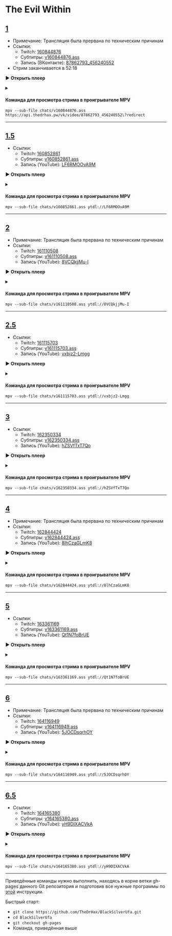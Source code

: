 <!-- jQuery -->
<script src="https://code.jquery.com/jquery-3.2.1.min.js"></script>
<!-- video.js -->
<link href="https://cdnjs.cloudflare.com/ajax/libs/video.js/6.3.3/video-js.css" rel="stylesheet">
<script src="https://cdnjs.cloudflare.com/ajax/libs/video.js/6.3.3/video.js"></script>
<!-- videojs-youtube -->
<script src="https://cdnjs.cloudflare.com/ajax/libs/videojs-youtube/2.4.1/Youtube.js"></script>
<!-- libjass -->
<link href="https://cdn.jsdelivr.net/npm/libjass@0.11.0/libjass.css" rel="stylesheet">
<script src="https://cdn.jsdelivr.net/npm/libjass@0.11.0/libjass.js"></script>
<!-- videojs-ass -->
<link href="https://cdn.jsdelivr.net/npm/videojs-ass@0.8.0/src/videojs.ass.css" rel="stylesheet">
<script src="https://cdn.jsdelivr.net/npm/videojs-ass@0.8.0/src/videojs.ass.js"></script>
<!-- videojs-resolution-switcher -->
<script src="https://cdn.jsdelivr.net/npm/videojs-resolution-switcher@0.4.2/lib/videojs-resolution-switcher.min.js"></script>

<style>
  .main-content {
    padding: 2rem;
    max-width: 72rem;
  }
</style>

# The Evil Within
 
<h2 id="160844876">
  <a id="0" href="#160844876">1</a>
</h2>

* Примечание: Трансляция была прервана по техническим причинам
* Ссылки:
  * Twitch: [160844876](https://www.twitch.tv/videos/160844876)
  * Субтитры: [v160844876.ass](../chats/v160844876.ass)
  * Запись (ВКонтакте): [87862793_456240552](https://vk.com/video87862793_456240552)
* Стрим заканчивается в  <a onclick="player0.currentTime(3138)">52:18</a> 


<a onclick="return openPlayer0()" id="button-0">**▶ Открыть плеер**</a>

<script>
  var player0;
  function openPlayer0() {
    player0 = videojs("player-0", {
      controls: true, nativeControlsForTouch: false,
      width: 640, height: 360, fluid: true,
      plugins: {
        ass: {
          src: ["../chats/v160844876.ass"],
          delay: -0.1,
        },
      },
      sources: [{
        "type": "video/mp4",
        "src": "https://api.thedrhax.pw/vk/video/87862793_456240552?redirect"
      }]
    });
    document.getElementById("spoiler-0").click();
    document.getElementById("button-0").remove();
      player0.duration = function() {
        return 3138; // the amount of seconds of video
      }
      player0.remainingTimeDisplay = function() {
        var a = Math.floor(this.duration()) - Math.floor(this.currentTime());
        if (a <= 0) this.pause();
        return a;
      }
    return false;
  }
</script>

<details>
  <summary id="spoiler-0"></summary>

  <div class="player-wrapper" style="margin-top: 32px">
    <video id="player-0" class="video-js vjs-default-skin vjs-big-play-centered" />
  </div>
</details>

<script>
if (window.location.hash) {
  var id = window.location.hash.replace('#', '');
  if (id == "0" || id == "160844876")
    openPlayer0();
}
</script> 

#### Команда для просмотра стрима в проигрывателе MPV

```
mpv --sub-file chats/v160844876.ass https://api.thedrhax.pw/vk/video/87862793_456240552\?redirect
```

---- 
 
<h2 id="160852861">
  <a id="1" href="#160852861">1.5</a>
</h2>

* Ссылки:
  * Twitch: [160852861](https://www.twitch.tv/videos/160852861)
  * Субтитры: [v160852861.ass](../chats/v160852861.ass)
  * Запись (YouTube): [LF6RMOOvA9M](https://www.youtube.com/watch?v=LF6RMOOvA9M)


<a onclick="return openPlayer1()" id="button-1">**▶ Открыть плеер**</a>

<script>
  var player1;
  function openPlayer1() {
    player1 = videojs("player-1", {
      controls: true, nativeControlsForTouch: false,
      width: 640, height: 360, fluid: true,
      plugins: {
        ass: {
          src: ["../chats/v160852861.ass"],
          delay: -0.1,
        },
        videoJsResolutionSwitcher: {
          default: 'high',
          dynamicLabel: true
        }
      },
      techOrder: ["youtube"],
      sources: [{
        "type": "video/youtube",
        "src": "https://www.youtube.com/watch?v=LF6RMOOvA9M"
      }]
    });
    document.getElementById("spoiler-1").click();
    document.getElementById("button-1").remove();
    return false;
  }
</script>

<details>
  <summary id="spoiler-1"></summary>

  <div class="player-wrapper" style="margin-top: 32px">
    <video id="player-1" class="video-js vjs-default-skin vjs-big-play-centered" />
  </div>
</details>

<script>
if (window.location.hash) {
  var id = window.location.hash.replace('#', '');
  if (id == "1" || id == "160852861")
    openPlayer1();
}
</script> 

#### Команда для просмотра стрима в проигрывателе MPV

```
mpv --sub-file chats/v160852861.ass ytdl://LF6RMOOvA9M
```

---- 
 
<h2 id="161110508">
  <a id="2" href="#161110508">2</a>
</h2>

* Примечание: Трансляция была прервана по техническим причинам
* Ссылки:
  * Twitch: [161110508](https://www.twitch.tv/videos/161110508)
  * Субтитры: [v161110508.ass](../chats/v161110508.ass)
  * Запись (YouTube): [8VCQkjjMu-I](https://www.youtube.com/watch?v=8VCQkjjMu-I)


<a onclick="return openPlayer2()" id="button-2">**▶ Открыть плеер**</a>

<script>
  var player2;
  function openPlayer2() {
    player2 = videojs("player-2", {
      controls: true, nativeControlsForTouch: false,
      width: 640, height: 360, fluid: true,
      plugins: {
        ass: {
          src: ["../chats/v161110508.ass"],
          delay: -0.1,
        },
        videoJsResolutionSwitcher: {
          default: 'high',
          dynamicLabel: true
        }
      },
      techOrder: ["youtube"],
      sources: [{
        "type": "video/youtube",
        "src": "https://www.youtube.com/watch?v=8VCQkjjMu-I"
      }]
    });
    document.getElementById("spoiler-2").click();
    document.getElementById("button-2").remove();
    return false;
  }
</script>

<details>
  <summary id="spoiler-2"></summary>

  <div class="player-wrapper" style="margin-top: 32px">
    <video id="player-2" class="video-js vjs-default-skin vjs-big-play-centered" />
  </div>
</details>

<script>
if (window.location.hash) {
  var id = window.location.hash.replace('#', '');
  if (id == "2" || id == "161110508")
    openPlayer2();
}
</script> 

#### Команда для просмотра стрима в проигрывателе MPV

```
mpv --sub-file chats/v161110508.ass ytdl://8VCQkjjMu-I
```

---- 
 
<h2 id="161115703">
  <a id="3" href="#161115703">2.5</a>
</h2>

* Ссылки:
  * Twitch: [161115703](https://www.twitch.tv/videos/161115703)
  * Субтитры: [v161115703.ass](../chats/v161115703.ass)
  * Запись (YouTube): [vxbjz2-Lmgg](https://www.youtube.com/watch?v=vxbjz2-Lmgg)


<a onclick="return openPlayer3()" id="button-3">**▶ Открыть плеер**</a>

<script>
  var player3;
  function openPlayer3() {
    player3 = videojs("player-3", {
      controls: true, nativeControlsForTouch: false,
      width: 640, height: 360, fluid: true,
      plugins: {
        ass: {
          src: ["../chats/v161115703.ass"],
          delay: -0.1,
        },
        videoJsResolutionSwitcher: {
          default: 'high',
          dynamicLabel: true
        }
      },
      techOrder: ["youtube"],
      sources: [{
        "type": "video/youtube",
        "src": "https://www.youtube.com/watch?v=vxbjz2-Lmgg"
      }]
    });
    document.getElementById("spoiler-3").click();
    document.getElementById("button-3").remove();
    return false;
  }
</script>

<details>
  <summary id="spoiler-3"></summary>

  <div class="player-wrapper" style="margin-top: 32px">
    <video id="player-3" class="video-js vjs-default-skin vjs-big-play-centered" />
  </div>
</details>

<script>
if (window.location.hash) {
  var id = window.location.hash.replace('#', '');
  if (id == "3" || id == "161115703")
    openPlayer3();
}
</script> 

#### Команда для просмотра стрима в проигрывателе MPV

```
mpv --sub-file chats/v161115703.ass ytdl://vxbjz2-Lmgg
```

---- 
 
<h2 id="162350334">
  <a id="4" href="#162350334">3</a>
</h2>

* Ссылки:
  * Twitch: [162350334](https://www.twitch.tv/videos/162350334)
  * Субтитры: [v162350334.ass](../chats/v162350334.ass)
  * Запись (YouTube): [hZSVfTxT7Qo](https://www.youtube.com/watch?v=hZSVfTxT7Qo)


<a onclick="return openPlayer4()" id="button-4">**▶ Открыть плеер**</a>

<script>
  var player4;
  function openPlayer4() {
    player4 = videojs("player-4", {
      controls: true, nativeControlsForTouch: false,
      width: 640, height: 360, fluid: true,
      plugins: {
        ass: {
          src: ["../chats/v162350334.ass"],
          delay: -0.1,
        },
        videoJsResolutionSwitcher: {
          default: 'high',
          dynamicLabel: true
        }
      },
      techOrder: ["youtube"],
      sources: [{
        "type": "video/youtube",
        "src": "https://www.youtube.com/watch?v=hZSVfTxT7Qo"
      }]
    });
    document.getElementById("spoiler-4").click();
    document.getElementById("button-4").remove();
    return false;
  }
</script>

<details>
  <summary id="spoiler-4"></summary>

  <div class="player-wrapper" style="margin-top: 32px">
    <video id="player-4" class="video-js vjs-default-skin vjs-big-play-centered" />
  </div>
</details>

<script>
if (window.location.hash) {
  var id = window.location.hash.replace('#', '');
  if (id == "4" || id == "162350334")
    openPlayer4();
}
</script> 

#### Команда для просмотра стрима в проигрывателе MPV

```
mpv --sub-file chats/v162350334.ass ytdl://hZSVfTxT7Qo
```

---- 
 
<h2 id="162844424">
  <a id="5" href="#162844424">4</a>
</h2>

* Примечание: Трансляция была прервана по техническим причинам
* Ссылки:
  * Twitch: [162844424](https://www.twitch.tv/videos/162844424)
  * Субтитры: [v162844424.ass](../chats/v162844424.ass)
  * Запись (YouTube): [8lhCzaGLmK8](https://www.youtube.com/watch?v=8lhCzaGLmK8)


<a onclick="return openPlayer5()" id="button-5">**▶ Открыть плеер**</a>

<script>
  var player5;
  function openPlayer5() {
    player5 = videojs("player-5", {
      controls: true, nativeControlsForTouch: false,
      width: 640, height: 360, fluid: true,
      plugins: {
        ass: {
          src: ["../chats/v162844424.ass"],
          delay: -0.1,
        },
        videoJsResolutionSwitcher: {
          default: 'high',
          dynamicLabel: true
        }
      },
      techOrder: ["youtube"],
      sources: [{
        "type": "video/youtube",
        "src": "https://www.youtube.com/watch?v=8lhCzaGLmK8"
      }]
    });
    document.getElementById("spoiler-5").click();
    document.getElementById("button-5").remove();
    return false;
  }
</script>

<details>
  <summary id="spoiler-5"></summary>

  <div class="player-wrapper" style="margin-top: 32px">
    <video id="player-5" class="video-js vjs-default-skin vjs-big-play-centered" />
  </div>
</details>

<script>
if (window.location.hash) {
  var id = window.location.hash.replace('#', '');
  if (id == "5" || id == "162844424")
    openPlayer5();
}
</script> 

#### Команда для просмотра стрима в проигрывателе MPV

```
mpv --sub-file chats/v162844424.ass ytdl://8lhCzaGLmK8
```

---- 
 
<h2 id="163361169">
  <a id="6" href="#163361169">5</a>
</h2>

* Ссылки:
  * Twitch: [163361169](https://www.twitch.tv/videos/163361169)
  * Субтитры: [v163361169.ass](../chats/v163361169.ass)
  * Запись (YouTube): [Qt1N7foBrUE](https://www.youtube.com/watch?v=Qt1N7foBrUE)


<a onclick="return openPlayer6()" id="button-6">**▶ Открыть плеер**</a>

<script>
  var player6;
  function openPlayer6() {
    player6 = videojs("player-6", {
      controls: true, nativeControlsForTouch: false,
      width: 640, height: 360, fluid: true,
      plugins: {
        ass: {
          src: ["../chats/v163361169.ass"],
          delay: -0.1,
        },
        videoJsResolutionSwitcher: {
          default: 'high',
          dynamicLabel: true
        }
      },
      techOrder: ["youtube"],
      sources: [{
        "type": "video/youtube",
        "src": "https://www.youtube.com/watch?v=Qt1N7foBrUE"
      }]
    });
    document.getElementById("spoiler-6").click();
    document.getElementById("button-6").remove();
    return false;
  }
</script>

<details>
  <summary id="spoiler-6"></summary>

  <div class="player-wrapper" style="margin-top: 32px">
    <video id="player-6" class="video-js vjs-default-skin vjs-big-play-centered" />
  </div>
</details>

<script>
if (window.location.hash) {
  var id = window.location.hash.replace('#', '');
  if (id == "6" || id == "163361169")
    openPlayer6();
}
</script> 

#### Команда для просмотра стрима в проигрывателе MPV

```
mpv --sub-file chats/v163361169.ass ytdl://Qt1N7foBrUE
```

---- 
 
<h2 id="164116949">
  <a id="7" href="#164116949">6</a>
</h2>

* Примечание: Трансляция была прервана по техническим причинам
* Ссылки:
  * Twitch: [164116949](https://www.twitch.tv/videos/164116949)
  * Субтитры: [v164116949.ass](../chats/v164116949.ass)
  * Запись (YouTube): [5JOCDsqrhOY](https://www.youtube.com/watch?v=5JOCDsqrhOY)


<a onclick="return openPlayer7()" id="button-7">**▶ Открыть плеер**</a>

<script>
  var player7;
  function openPlayer7() {
    player7 = videojs("player-7", {
      controls: true, nativeControlsForTouch: false,
      width: 640, height: 360, fluid: true,
      plugins: {
        ass: {
          src: ["../chats/v164116949.ass"],
          delay: -0.1,
        },
        videoJsResolutionSwitcher: {
          default: 'high',
          dynamicLabel: true
        }
      },
      techOrder: ["youtube"],
      sources: [{
        "type": "video/youtube",
        "src": "https://www.youtube.com/watch?v=5JOCDsqrhOY"
      }]
    });
    document.getElementById("spoiler-7").click();
    document.getElementById("button-7").remove();
    return false;
  }
</script>

<details>
  <summary id="spoiler-7"></summary>

  <div class="player-wrapper" style="margin-top: 32px">
    <video id="player-7" class="video-js vjs-default-skin vjs-big-play-centered" />
  </div>
</details>

<script>
if (window.location.hash) {
  var id = window.location.hash.replace('#', '');
  if (id == "7" || id == "164116949")
    openPlayer7();
}
</script> 

#### Команда для просмотра стрима в проигрывателе MPV

```
mpv --sub-file chats/v164116949.ass ytdl://5JOCDsqrhOY
```

---- 
 
<h2 id="164165380">
  <a id="8" href="#164165380">6.5</a>
</h2>

* Ссылки:
  * Twitch: [164165380](https://www.twitch.tv/videos/164165380)
  * Субтитры: [v164165380.ass](../chats/v164165380.ass)
  * Запись (YouTube): [yH9DIXACVkA](https://www.youtube.com/watch?v=yH9DIXACVkA)


<a onclick="return openPlayer8()" id="button-8">**▶ Открыть плеер**</a>

<script>
  var player8;
  function openPlayer8() {
    player8 = videojs("player-8", {
      controls: true, nativeControlsForTouch: false,
      width: 640, height: 360, fluid: true,
      plugins: {
        ass: {
          src: ["../chats/v164165380.ass"],
          delay: -0.1,
        },
        videoJsResolutionSwitcher: {
          default: 'high',
          dynamicLabel: true
        }
      },
      techOrder: ["youtube"],
      sources: [{
        "type": "video/youtube",
        "src": "https://www.youtube.com/watch?v=yH9DIXACVkA"
      }]
    });
    document.getElementById("spoiler-8").click();
    document.getElementById("button-8").remove();
    return false;
  }
</script>

<details>
  <summary id="spoiler-8"></summary>

  <div class="player-wrapper" style="margin-top: 32px">
    <video id="player-8" class="video-js vjs-default-skin vjs-big-play-centered" />
  </div>
</details>

<script>
if (window.location.hash) {
  var id = window.location.hash.replace('#', '');
  if (id == "8" || id == "164165380")
    openPlayer8();
}
</script> 

#### Команда для просмотра стрима в проигрывателе MPV

```
mpv --sub-file chats/v164165380.ass ytdl://yH9DIXACVkA
```

---- 
 
Приведённые команды нужно выполнить, находясь в корне ветки gh-pages данного Git репозитория и подготовив все нужные программы по [этой](../tutorials/watch-online.md) инструкции.

Быстрый старт:
* `git clone https://github.com/TheDrHax/BlackSilverUfa.git`
* `cd BlackSilverUfa`
* `git checkout gh-pages`
* Команда, приведённая выше
